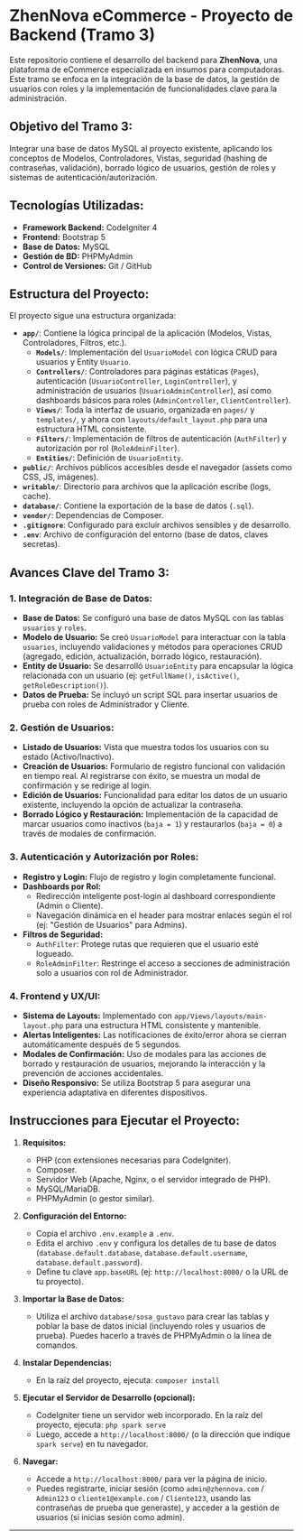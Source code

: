 # ZhenNova eCommerce - Proyecto de Backend (Tramo 3)

Este repositorio contiene el desarrollo del backend para **ZhenNova**, una plataforma de eCommerce especializada en insumos para computadoras. Este tramo se enfoca en la integración de la base de datos, la gestión de usuarios con roles y la implementación de funcionalidades clave para la administración.

## **Objetivo del Tramo 3:**

Integrar una base de datos MySQL al proyecto existente, aplicando los conceptos de Modelos, Controladores, Vistas, seguridad (hashing de contraseñas, validación), borrado lógico de usuarios, gestión de roles y sistemas de autenticación/autorización.

## **Tecnologías Utilizadas:**

*   **Framework Backend:** CodeIgniter 4
*   **Frontend:** Bootstrap 5
*   **Base de Datos:** MySQL
*   **Gestión de BD:** PHPMyAdmin
*   **Control de Versiones:** Git / GitHub

## **Estructura del Proyecto:**

El proyecto sigue una estructura organizada:
*   **`app/`**: Contiene la lógica principal de la aplicación (Modelos, Vistas, Controladores, Filtros, etc.).
    *   **`Models/`**: Implementación del `UsuarioModel` con lógica CRUD para usuarios y Entity `Usuario`.
    *   **`Controllers/`**: Controladores para páginas estáticas (`Pages`), autenticación (`UsuarioController`, `LoginController`), y administración de usuarios (`UsuarioAdminController`), así como dashboards básicos para roles (`AdminController`, `ClientController`).
    *   **`Views/`**: Toda la interfaz de usuario, organizada en `pages/` y `templates/`, y ahora con `layouts/default_layout.php` para una estructura HTML consistente.
    *   **`Filters/`**: Implementación de filtros de autenticación (`AuthFilter`) y autorización por rol (`RoleAdminFilter`).
    *   **`Entities/`**: Definición de `UsuarioEntity`.
*   **`public/`**: Archivos públicos accesibles desde el navegador (assets como CSS, JS, imágenes).
*   **`writable/`**: Directorio para archivos que la aplicación escribe (logs, cache).
*   **`database/`**: Contiene la exportación de la base de datos (`.sql`).
*   **`vendor/`**: Dependencias de Composer.
*   **`.gitignore`**: Configurado para excluir archivos sensibles y de desarrollo.
*   **`.env`**: Archivo de configuración del entorno (base de datos, claves secretas).

## **Avances Clave del Tramo 3:**

### **1. Integración de Base de Datos:**

*   **Base de Datos:** Se configuró una base de datos MySQL con las tablas `usuarios` y `roles`.
*   **Modelo de Usuario:** Se creó `UsuarioModel` para interactuar con la tabla `usuarios`, incluyendo validaciones y métodos para operaciones CRUD (agregado, edición, actualización, borrado lógico, restauración).
*   **Entity de Usuario:** Se desarrolló `UsuarioEntity` para encapsular la lógica relacionada con un usuario (ej: `getFullName()`, `isActive()`, `getRoleDescription()`).
*   **Datos de Prueba:** Se incluyó un script SQL para insertar usuarios de prueba con roles de Administrador y Cliente.

### **2. Gestión de Usuarios:**

*   **Listado de Usuarios:** Vista que muestra todos los usuarios con su estado (Activo/Inactivo).
*   **Creación de Usuarios:** Formulario de registro funcional con validación en tiempo real. Al registrarse con éxito, se muestra un modal de confirmación y se redirige al login.
*   **Edición de Usuarios:** Funcionalidad para editar los datos de un usuario existente, incluyendo la opción de actualizar la contraseña.
*   **Borrado Lógico y Restauración:** Implementación de la capacidad de marcar usuarios como inactivos (`baja = 1`) y restaurarlos (`baja = 0`) a través de modales de confirmación.

### **3. Autenticación y Autorización por Roles:**

*   **Registro y Login:** Flujo de registro y login completamente funcional.
*   **Dashboards por Rol:**
    *   Redirección inteligente post-login al dashboard correspondiente (Admin o Cliente).
    *   Navegación dinámica en el header para mostrar enlaces según el rol (ej: "Gestión de Usuarios" para Admins).
*   **Filtros de Seguridad:**
    *   `AuthFilter`: Protege rutas que requieren que el usuario esté logueado.
    *   `RoleAdminFilter`: Restringe el acceso a secciones de administración solo a usuarios con rol de Administrador.

### **4. Frontend y UX/UI:**

*   **Sistema de Layouts:** Implementado con `app/Views/layouts/main-layout.php` para una estructura HTML consistente y mantenible.
*   **Alertas Inteligentes:** Las notificaciones de éxito/error ahora se cierran automáticamente después de 5 segundos.
*   **Modales de Confirmación:** Uso de modales para las acciones de borrado y restauración de usuarios, mejorando la interacción y la prevención de acciones accidentales.
*   **Diseño Responsivo:** Se utiliza Bootstrap 5 para asegurar una experiencia adaptativa en diferentes dispositivos.

## **Instrucciones para Ejecutar el Proyecto:**

1.  **Requisitos:**
    *   PHP (con extensiones necesarias para CodeIgniter).
    *   Composer.
    *   Servidor Web (Apache, Nginx, o el servidor integrado de PHP).
    *   MySQL/MariaDB.
    *   PHPMyAdmin (o gestor similar).

2.  **Configuración del Entorno:**
    *   Copia el archivo `.env.example` a `.env`.
    *   Edita el archivo `.env` y configura los detalles de tu base de datos (`database.default.database`, `database.default.username`, `database.default.password`).
    *   Define tu clave `app.baseURL` (ej: `http://localhost:8000/` o la URL de tu proyecto).
  

3.  **Importar la Base de Datos:**
    *   Utiliza el archivo `database/sosa_gustavo` para crear las tablas y poblar la base de datos inicial (incluyendo roles y usuarios de prueba). Puedes hacerlo a través de PHPMyAdmin o la línea de comandos.

4.  **Instalar Dependencias:**
    *   En la raíz del proyecto, ejecuta: `composer install`

5.  **Ejecutar el Servidor de Desarrollo (opcional):**
    *   CodeIgniter tiene un servidor web incorporado. En la raíz del proyecto, ejecuta: `php spark serve`
    *   Luego, accede a `http://localhost:8000/` (o la dirección que indique `spark serve`) en tu navegador.

6.  **Navegar:**
    *   Accede a `http://localhost:8000/` para ver la página de inicio.
    *   Puedes registrarte, iniciar sesión (como `admin@zhennova.com` / `Admin123` o `cliente1@example.com` / `Cliente123`, usando las contraseñas de prueba que generaste), y acceder a la gestión de usuarios (si inicias sesión como admin).


---
